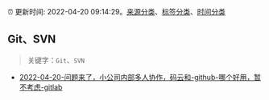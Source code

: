 :alarm_clock: 更新时间: 2022-04-20 09:14:29。[来源分类](../README.md)、[标签分类](../TAGS.md)、[时间分类](../TIMELINE.md)

## Git、SVN


> 关键字：`Git`、`SVN`



- [2022-04-20-问题来了，小公司内部多人协作，码云和-github-哪个好用，暂不考虑-gitlab](https://www.v2ex.com/t/848183) 